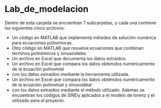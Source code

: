 # Lab_de_modelacion
Dentro de esta carpeta se encuentran 7 subcarpetas, y cada una contiene los siguientes cinco archivos:
  - Un código en MATLAB que implementa métodos de solución numérica para ecuaciones polinómicas.
  - Otro código en MATLAB que resuelve ecuaciones que combinan términos polinómicos y sinusoidales.
  - Un archivo en Excel que documenta los datos extraídos.
  - Un archivo en Excel que compara los datos obtenidos numéricamente de la ecuación polinomial
  -  con los datos extraídos mediante la herramienta utilizada.
  - Un archivo en Excel que compara los datos obtenidos numéricamente de la ecuación polinomial y sinusoideal
  -  con los datos extraídos mediante el método utilizado.
Ademas se encuentran los códigos de SINDy aplicados a el modelo de lorenz y el utilizado para el proyecto.
